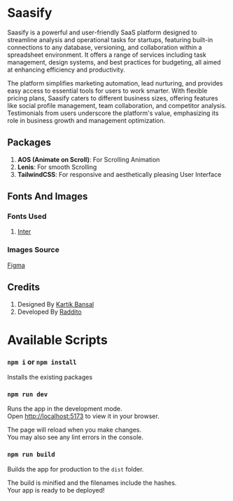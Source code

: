 # Saasify

Saasify is a powerful and user-friendly SaaS platform designed to streamline analysis and operational tasks for startups, featuring built-in connections to any database, versioning, and collaboration within a spreadsheet environment. It offers a range of services including task management, design systems, and best practices for budgeting, all aimed at enhancing efficiency and productivity.

The platform simplifies marketing automation, lead nurturing, and provides easy access to essential tools for users to work smarter. With flexible pricing plans, Saasify caters to different business sizes, offering features like social profile management, team collaboration, and competitor analysis. Testimonials from users underscore the platform's value, emphasizing its role in business growth and management optimization.

## Packages

1. **AOS (Animate on Scroll)**: For Scrolling Animation
2. **Lenis**: For smooth Scrolling
3. **TailwindCSS**: For responsive and aesthetically pleasing User Interface

## Fonts And Images

### Fonts Used

1. [Inter](https://fonts.googleapis.com/css2?family=Inter:wght@100;200;300;400;500;600;700;800;900&display=swap)

### Images Source

[Figma](<https://www.figma.com/file/5Qocnzgr3m9770W0Z1nPHy/Landing-Page-UI-Kit-(Community)?type=design&node-id=521-161&mode=design&t=s29XLWpTp2uGdPUk-0>)

## Credits

1. Designed By [Kartik Bansal](<https://www.figma.com/file/5Qocnzgr3m9770W0Z1nPHy/Landing-Page-UI-Kit-(Community)?type=design&node-id=530-160&mode=design&t=7YuBkm5IBDEv7g8R-0>)
2. Developed By [Raddito](https://raddito.com/)

# Available Scripts

### `npm i` or `npm install`

Installs the existing packages

### `npm run dev`

Runs the app in the development mode.\
Open [http://localhost:5173](http://localhost:5173) to view it in your browser.

The page will reload when you make changes.\
You may also see any lint errors in the console.

### `npm run build`

Builds the app for production to the `dist` folder.

The build is minified and the filenames include the hashes.\
Your app is ready to be deployed!
